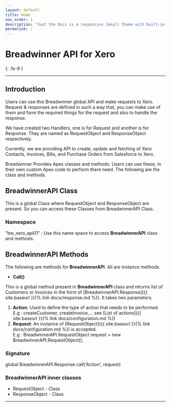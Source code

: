 ```yaml
---
layout: default
title: Home
nav_order: 1
description: "Just the Docs is a responsive Jekyll theme with built-in search that is easily customizable and hosted on GitHub Pages."
permalink: /
---
```


# Breadwinner API for Xero
{: .fs-9 }


---

## Introduction
Users can use this Breadwinner global API and make requests to Xero. Request & responses are defined in such a way that, you can make use of them and form the required things for the request and also to handle the response.

We have created two Handlers, one is for Request and another is for Response. They are named as RequestObject and ResponseObject respectively.

Currently, we are providing API to create, update and fetching of Xero Contacts, Invoices, Bills, and Purchase Orders from Salesforce to Xero.

Breadwinner Provides Apex classes and methods. Users can use these, in their own custom Apex code to perform there need. The following are the class and methods.

## BreadwinnerAPI Class 
This is a global Class where RequestObject and ResponseObject are present. So you can access these Classes from BreadwinnerAPI Class.

### Namespace
"bw_xero_api01" : Use this name space to access <b>BreadwinnerAPI</b> class and methods. 

## BreadwinnerAPI Methods
The following are methods for <b>BreadwinnerAPI</b>. All are instance methods.
<ul><li><b>Call()</b></li></ul>
This is a global method present in <b>BreadwinnerAPI</b> class and returns list of Customers or Invoices in the form of [BreadwinnerAPI.Response]({{ site.baseurl }}{% link docs/response.md %}). It takes two parameters.

1. <b>Action</b>: Used to define the type of action that needs to be performed.<br/>
E.g : createCustomer, createInvoice,… see [List of actions]({{ site.baseurl }}{% link docs/configuration.md %})
2. <b>Request</b>: An instance of [RequestObject]({{ site.baseurl }}{% link docs/configuration.md %}) is accepted.<br/>
E.g :  BreadwinnerAPI.RequestObject request = new BreadwinnerAPI.RequestObject();

### Signature
global BreadwinnerAPI.Response call('Action', request)

### BreadwinnerAPI inner classes
<ul>
<li>RequestObject - Class</li>
<li>ResponseObject - Class</li>
</ul>




---
